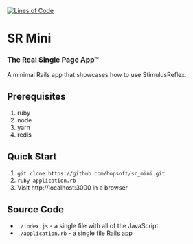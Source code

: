 [![Lines of Code](http://img.shields.io/badge/lines_of_code-76-brightgreen.svg?style=flat)](http://blog.codinghorror.com/the-best-code-is-no-code-at-all/)

# SR Mini

### The Real Single Page App™

A minimal Rails app that showcases how to use StimulusReflex.

## Prerequisites

1. ruby
1. node
1. yarn
1. redis

## Quick Start

1. `git clone https://github.com/hopsoft/sr_mini.git`
1. `ruby application.rb`
1. Visit http://localhost:3000 in a browser

## Source Code

- `./index.js` - a single file with all of the JavaScript
- `./application.rb` - a single file Rails app
